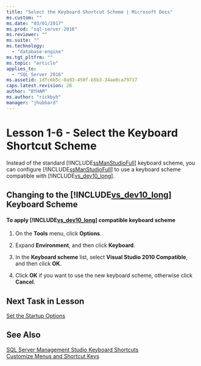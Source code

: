 ```yaml
---
title: "Select the Keyboard Shortcut Scheme | Microsoft Docs"
ms.custom: ""
ms.date: "03/01/2017"
ms.prod: "sql-server-2016"
ms.reviewer: ""
ms.suite: ""
ms.technology: 
  - "database-engine"
ms.tgt_pltfrm: ""
ms.topic: "article"
applies_to: 
  - "SQL Server 2016"
ms.assetid: 1dfc6b5c-0a93-450f-b5b3-34ae0ca79717
caps.latest.revision: 28
author: "BYHAM"
ms.author: "rickbyh"
manager: "jhubbard"
---
```

# Lesson 1-6 - Select the Keyboard Shortcut Scheme
Instead of the standard [!INCLUDE[ssManStudioFull](../../includes/ssmanstudiofull-md.md)] keyboard scheme, you can configure [!INCLUDE[ssManStudioFull](../../includes/ssmanstudiofull-md.md)] to use a keyboard scheme compatible with [!INCLUDE[vs_dev10_long](../../includes/vs-dev10-long-md.md)].  
  
## Changing to the [!INCLUDE[vs_dev10_long](../../includes/vs-dev10-long-md.md)] Keyboard Scheme  
  
#### To apply [!INCLUDE[vs_dev10_long](../../includes/vs-dev10-long-md.md)] compatible keyboard scheme  
  
1.  On the **Tools** menu, click **Options**.  
  
2.  Expand **Environment**, and then click **Keyboard**.  
  
3.  In the **Keyboard scheme** list, select **Visual Studio 2010 Compatible**, and then click **OK**.  
  
4.  Click **OK** if you want to use the new keyboard scheme, otherwise click **Cancel**.  
  
## Next Task in Lesson  
[Set the Startup Options](../../tools/sql-server-management-studio/lesson-1-7-set-the-startup-options.md)  
  
## See Also  
[SQL Server Management Studio Keyboard Shortcuts](../../tools/sql-server-management-studio/sql-server-management-studio-keyboard-shortcuts.md)  
[Customize Menus and Shortcut Keys](http://msdn.microsoft.com/library/fb4edf3c-71b6-4645-b1d1-ddfdd69f0d7b)  
  
  
  
